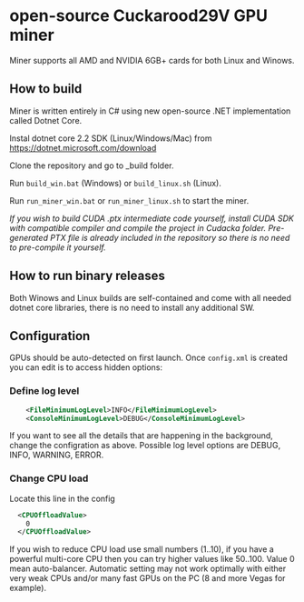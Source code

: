 # open-source Cuckarood29V GPU miner

Miner supports all AMD and NVIDIA 6GB+ cards for both Linux and Winows.

## How to build

Miner is written entirely in C# using new open-source .NET implementation called Dotnet Core.

Instal dotnet core 2.2 SDK (Linux/Windows/Mac) from https://dotnet.microsoft.com/download

Clone the repository and go to _build folder.

Run `build_win.bat` (Windows) or `build_linux.sh` (Linux).

Run `run_miner_win.bat` or `run_miner_linux.sh` to start the miner.

*If you wish to build CUDA .ptx intermediate code yourself, install CUDA SDK with compatible compiler and compile the project in Cudacka folder.
Pre-generated PTX file is already included in the repository so there is no need to pre-compile it yourself.*

## How to run binary releases

Both Winows and Linux builds are self-contained and come with all needed dotnet core libraries, there is no need to install any additional SW.

## Configuration

GPUs should be auto-detected on first launch. Once `config.xml` is created you can edit is to access hidden options:

### Define log level

```xml
    <FileMinimumLogLevel>INFO</FileMinimumLogLevel>
    <ConsoleMinimumLogLevel>DEBUG</ConsoleMinimumLogLevel>
```

If you want to see all the details that are happening in the background, change the configration as above. Possible log level options are DEBUG, INFO, WARNING, ERROR.

### Change CPU load

Locate this line in the config

```xml
  <CPUOffloadValue>
    0
  </CPUOffloadValue>
```

If you wish to reduce CPU load use small numbers (1..10), if you have a powerful multi-core CPU then you can try higher values like 50..100. Value 0 mean auto-balancer. Automatic setting may not work optimally with either very weak CPUs and/or many fast GPUs on the PC (8 and more Vegas for example).
